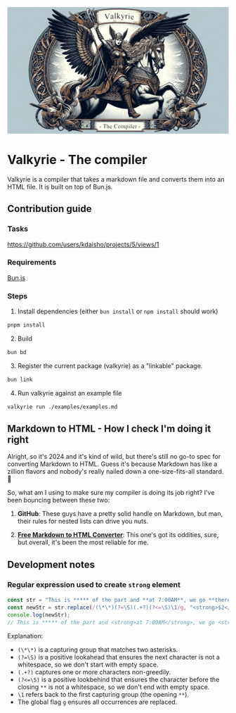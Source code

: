 ![valkyrie - the compiler](./valkyrie.webp)

# Valkyrie - The compiler

Valkyrie is a compiler that takes a markdown file and converts them into an HTML file. It is built on top of Bun.js.

## Contribution guide
### Tasks
https://github.com/users/kdaisho/projects/5/views/1

### Requirements

[Bun.js](https://bun.sh/)

### Steps

1. Install dependencies (either `bun install` or `npm install` should work)
```bash
pnpm install
```
2. Build
```bash
bun bd
```
3. Register the current package (valkyrie) as a "linkable" package.
```bash
bun link
```
4. Run valkyrie against an example file
```bash
valkyrie run ./examples/examples.md
```

## Markdown to HTML - How I check I'm doing it right

Alright, so it's 2024 and it's kind of wild, but there's still no go-to spec for converting Markdown to HTML. Guess it's because Markdown has like a zillion flavors and nobody's really nailed down a one-size-fits-all standard. 🤷

So, what am I using to make sure my compiler is doing its job right? I've been bouncing between these two:

1. **GitHub**: These guys have a pretty solid handle on Markdown, but man, their rules for nested lists can drive you nuts.

2. **[Free Markdown to HTML Converter](https://markdowntohtml.com/)**: This one's got its oddities, sure, but overall, it's been the most reliable for me.

## Development notes
### Regular expression used to create `strong` element

```javascript
const str = "This is ***** of the part and **at 7:00AM**, we go **there**.";
const newStr = str.replace(/(\*\*)(?=\S)(.+?)(?<=\S)\1/g, "<strong>$2</strong>");
console.log(newStr);
// This is ***** of the part and <strong>at 7:00AM</strong>, we go <strong>there</strong>.
```

Explanation:

- `(\*\*)` is a capturing group that matches two asterisks.
- `(?=\S)` is a positive lookahead that ensures the next character is not a whitespace, so we don't start with empty space.
- `(.+?)` captures one or more characters non-greedily.
- `(?<=\S)` is a positive lookbehind that ensures the character before the closing `**` is not a whitespace, so we don't end with empty space.
- `\1` refers back to the first capturing group (the opening `**`).
- The global flag `g` ensures all occurrences are replaced.
